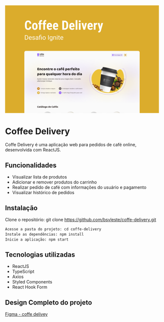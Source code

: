 ![App Screenshot](gitImg/capaCoffeDelivery.png)


# Coffee Delivery

Coffe Delivery é uma aplicação web para pedidos de café online, desenvolvida com ReactJS.

## Funcionalidades

- Visualizar lista de produtos
- Adicionar e remover produtos do carrinho
- Realizar pedido de café com informações do usuário e pagamento
- Visualizar histórico de pedidos

## Instalação

Clone o repositório: git clone https://github.com/bsvleste/coffe-delivery.git

```bash
Acesse a pasta do projeto: cd coffe-delivery
Instale as dependências: npm install
Inicie a aplicação: npm start
```

## Tecnologias utilizadas

- ReactJS
- TypeScript
- Axios
- Styled Components
- React Hook Form

## Design  Completo do projeto 
[Figma - coffe delivey](https://www.figma.com/file/eB0UsJKZXTp1GdOiwkLLmg/Coffee-Delivery-(Copy)?node-id=0%3A1&t=BgGlo5L9IvMSGJPD-0)